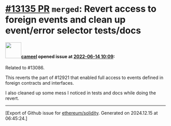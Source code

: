 # [\#13135 PR](https://github.com/ethereum/solidity/pull/13135) `merged`: Revert access to foreign events and clean up event/error selector tests/docs

#### <img src="https://avatars.githubusercontent.com/u/137030?v=4" width="50">[cameel](https://github.com/cameel) opened issue at [2022-06-14 10:09](https://github.com/ethereum/solidity/pull/13135):

Related to #13086.

This reverts the part of #12921 that enabled full access to events defined in foreign contracts and interfaces.

I also cleaned up some mess I noticed in tests and docs while doing the revert.




-------------------------------------------------------------------------------



[Export of Github issue for [ethereum/solidity](https://github.com/ethereum/solidity). Generated on 2024.12.15 at 06:45:24.]
